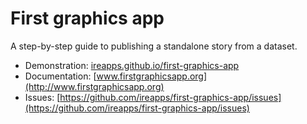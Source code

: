 # First graphics app

A step-by-step guide to publishing a standalone story from a dataset.

* Demonstration: [ireapps.github.io/first-graphics-app](https://ireapps.github.io/first-graphics-app/)
* Documentation: [www.firstgraphicsapp.org](http://www.firstgraphicsapp.org)
* Issues: [https://github.com/ireapps/first-graphics-app/issues](https://github.com/ireapps/first-graphics-app/issues)
